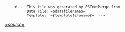 <?output "../links/bibliography.md"?>
        <!--  This file was generated by PSTextMerge from
              Data File: =$datafilename$=
              Template:  =$templatefilename$=  -->
<?nextrec?>
<?if "=$bibliographicid$=" ?>

[=$source$=][=$bibliographicid$=]

[=$bibliographicid$=]: bibliography.html#=$bibliographicid$=
<?endif?>
<?loop?>
